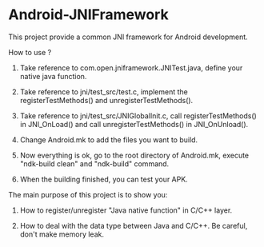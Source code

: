 # Android-JNIFramework
This project provide a common JNI framework for Android development.


How to use ?

1. Take reference to com.open.jniframework.JNITest.java, define your native java function.

2. Take reference to jni/test_src/test.c, implement the registerTestMethods() and unregisterTestMethods().

3. Take reference to jni/test_src/JNIGlobalInit.c, call registerTestMethods() in JNI_OnLoad() and call unregisterTestMethods() in JNI_OnUnload().  

4. Change Android.mk to add the files you want to build.

5. Now everything is ok, go to the root directory of Android.mk, execute "ndk-build clean" and "ndk-build" command.

6. When the building finished, you can test your APK.



The main purpose of this project is to show you:

1. How to register/unregister "Java native function" in C/C++ layer.

2. How to deal with the data type between Java and C/C++. Be careful, don't make memory leak.
